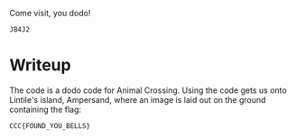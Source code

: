 Come visit, you dodo!

`JB4J2`

Writeup
=======
The code is a dodo code for Animal Crossing.
Using the code gets us onto Lintile's island, Ampersand, where an image
is laid out on the ground containing the flag:

`CCC{FOUND_YOU_BELLS}`

